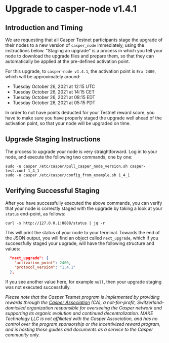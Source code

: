 # Upgrade to casper-node v1.4.1

## Introduction and Timing
We are requesting that all Casper Testnet participants stage the upgrade of their nodes to a new version of `casper_node`
immediately, using the instructions below. "Staging an upgrade" is a process in which you tell your node to download
the upgrade files and prepare them, so that they can automatically be applied at the pre-defined activation point.

For this upgrade, to `casper-node v1.4.1`, the activation point is `Era 2400`, which will be approximately around:
* Tuesday October 26, 2021 at 12:15 UTC
* Tuesday October 26, 2021 at 14:15 CET
* Tuesday October 26, 2021 at 08:15 EDT
* Tuesday October 26, 2021 at 05:15 PDT

In order to not have points deducted for your Testnet reward score, you have to make sure you have properly staged the
upgrade well ahead of the activation point, so that your node will be upgraded on time.

## Upgrade Staging Instructions

The process to upgrade your node is very straightforward. Log in to your node, and execute the following two commands,
one by one:

```shell
sudo -u casper /etc/casper/pull_casper_node_version.sh casper-test.conf 1_4_1
sudo -u casper /etc/casper/config_from_example.sh 1_4_1
```

## Verifying Successful Staging

After you have successfully executed the above commands, you can verify that your node is correctly staged with the
upgrade by taking a look at your `status` end-point, as follows:

```shell
curl -s http://127.0.0.1:8888/status | jq -r
```

This will print the status of your node to your terminal. Towards the end of the JSON output, you will find an object
called `next_upgrade`, which if you successfully staged your upgrade, will have the following structure and values:

```json
  "next_upgrade": {
    "activation_point": 2400,
    "protocol_version": "1.4.1"
  },
```

If you see another value here, for example `null`, then your upgrade staging was not executed successfully.


_Please note that the Casper Testnet program is implemented by providing rewards
through the [Casper Association](https://casper.network) (CA), a not-for-profit, Switzerland-domiciled organization
responsible for overseeing the Casper network and supporting its organic evolution and continued decentralization.
MAKE Technology LLC is not affiliated with the Casper Association, and has no control over the program sponsorship or the incentivized
reward program, and is hosting these guides and documents as a service to the Casper community only._



